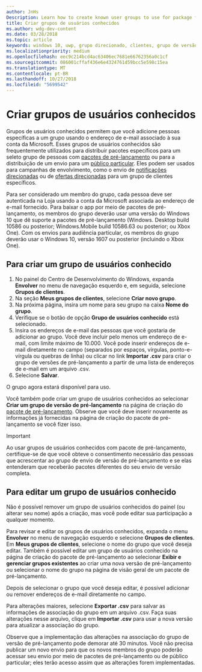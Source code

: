 ```yaml
---
author: JnHs
Description: Learn how to create known user groups to use for package flighting and more.
title: Criar grupos de usuários conhecidos
ms.author: wdg-dev-content
ms.date: 03/28/2018
ms.topic: article
keywords: windows 10, uwp, grupo direcionado, clientes, grupo de versão de pré-lançamento, grupos de usuários, usuários conhecidos
ms.localizationpriority: medium
ms.openlocfilehash: eec9c214bcd4ac63406ec7681e66762356a0c1cf
ms.sourcegitcommit: 086001cffaf436e6e4324761d59bcc5e598c15ea
ms.translationtype: MT
ms.contentlocale: pt-BR
ms.lasthandoff: 10/27/2018
ms.locfileid: "5699542"
---
```

# <a name="create-known-user-groups"></a>Criar grupos de usuários conhecidos

Grupos de usuários conhecidos permitem que você adicione pessoas específicas a um grupo usando o endereço de e-mail associado à sua conta da Microsoft. Esses grupos de usuários conhecidos são frequentemente utilizados para distribuir pacotes específicos para um seleto grupo de pessoas com [pacotes de pré-lançamento](package-flights.md) ou para a distribuição de um envio para um [público particular](choose-visibility-options.md#audience). Eles podem ser usados para campanhas de envolvimento, como o envio de [notificações direcionadas](send-push-notifications-to-your-apps-customers.md) ou de [ofertas direcionadas](use-targeted-offers-to-maximize-engagement-and-conversions.md) para um grupo de clientes específicos.

Para ser considerado um membro do grupo, cada pessoa deve ser autenticada na Loja usando a conta da Microsoft associada ao endereço de e-mail fornecido. Para baixar o app por meio de pacotes de pré-lançamento, os membros do grupo deverão usar uma versão do Windows 10 que dê suporte a pacotes de pré-lançamento (Windows. Desktop build 10586 ou posterior; Windows.Mobile build 10586.63 ou posterior; ou Xbox One). Com os envios para audiência particular, os membros do grupo deverão usar o Windows 10, versão 1607 ou posterior (incluindo o Xbox One).

## <a name="to-create-a-known-user-group"></a>Para criar um grupo de usuários conhecido

1. No painel do Centro de Desenvolvimento do Windows, expanda **Envolver** no menu de navegação esquerdo e, em seguida, selecione **Grupos de clientes**. 
2. Na seção **Meus grupos de clientes**, selecione **Criar novo grupo**.
3. Na próxima página, insira um nome para seu grupo na caixa **Nome do grupo**.
4. Verifique se o botão de opção **Grupo de usuários conhecido** está selecionado.
5. Insira os endereços de e-mail das pessoas que você gostaria de adicionar ao grupo. Você deve incluir pelo menos um endereço de e-mail, com limite máximo de 10.000. Você pode inserir endereços de e-mail diretamente no campo (separados por espaços, vírgulas, ponto-e-vírgula ou quebras de linha) ou clicar no link **Importar .csv** para criar o grupo de versões de pré-lançamento a partir de uma lista de endereços de e-mail em um arquivo .csv.
6. Selecione **Salvar**.

O grupo agora estará disponível para uso.

Você também pode criar um grupo de usuários conhecidos ao selecionar **Criar um grupo de versão de pré-lançamento** na página de criação do [pacote de pré-lançamento](package-flights.md). Observe que você deve inserir novamente as informações já fornecidas na página de criação do pacote de pré-lançamento se você fizer isso.

> [!IMPORTANT]
> Ao usar grupos de usuários conhecidos com pacote de pré-lançamento, certifique-se de que você obteve o consentimento necessário das pessoas que acrescentar ao grupo de envio de versão de pré-lançamento e se elas entenderam que receberão pacotes diferentes do seu envio de versão completa. 

## <a name="to-edit-a-known-user-group"></a>Para editar um grupo de usuários conhecido

Não é possível remover um grupo de usuários conhecidos do painel (ou alterar seu nome) após a criação, mas você pode editar sua participação a qualquer momento.

Para revisar e editar os grupos de usuários conhecidos, expanda o menu **Envolver** no menu de navegação esquerdo e selecione **Grupos de clientes**. Em **Meus grupos de clientes**, selecione o nome do grupo que você deseja editar. Também é possível editar um grupo de usuários conhecido na página de criação do pacote de pré-lançamento ao selecionar **Exibir e gerenciar grupos existentes** ao criar uma nova versão de pré-lançamento ou selecionar o nome do grupo na página de visão geral de um pacote de pré-lançamento. 

Depois de selecionar o grupo que você deseja editar, é possível adicionar ou remover endereços de e-mail diretamente no campo.

Para alterações maiores, selecione **Exportar .csv** para salvar as informações de associação do grupo em um arquivo .csv. Faça suas alterações nesse arquivo, clique em **Importar .csv** para usar a nova versão para atualizar a associação do grupo.

Observe que a implementação das alterações na associação do grupo de versão de pré-lançamento pode demorar até 30 minutos. Você não precisa publicar um novo envio para que os novos membros do grupo poderão acessar seu envio por meio de pacotes de pré-lançamento ou de público particular; eles terão acesso assim que as alterações forem implementadas. 






